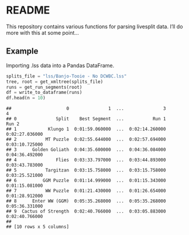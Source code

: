 README
================

This repository contains various functions for parsing livesplit data.
I’ll do more with this at some point…

## Example

Importing .lss data into a Pandas DataFrame.

``` python
splits_file = "lss/Banjo-Tooie - No DCWBC.lss"
tree, root = get_xmltree(splits_file)
runs = get_run_segments(root)
df = write_to_dataframe(runs)
df.head(n = 10)
```

    ##                     0               1  ...               3               4
    ## 0               Split    Best Segment  ...           Run 1           Run 2
    ## 1            Klungo 1  0:01:59.060000  ...  0:02:14.260000  0:02:27.036000
    ## 2           MT Puzzle  0:02:55.644000  ...  0:02:57.694000  0:03:10.725000
    ## 3      Golden Goliath  0:04:35.600000  ...  0:04:36.084000  0:04:36.492000
    ## 4               Flies  0:03:33.797000  ...  0:03:44.893000  0:03:43.783000
    ## 5           Targitzan  0:03:15.758000  ...  0:03:15.758000  0:03:25.521000
    ## 6          GGM Puzzle  0:01:14.999000  ...  0:01:15.343000  0:01:15.081000
    ## 7           WW Puzzle  0:01:21.430000  ...  0:01:26.654000  0:01:28.912000
    ## 8      Enter WW (GGM)  0:05:35.268000  ...  0:05:35.268000  0:05:36.331000
    ## 9  Cactus of Strength  0:02:40.766000  ...  0:03:05.883000  0:02:40.766000
    ## 
    ## [10 rows x 5 columns]
